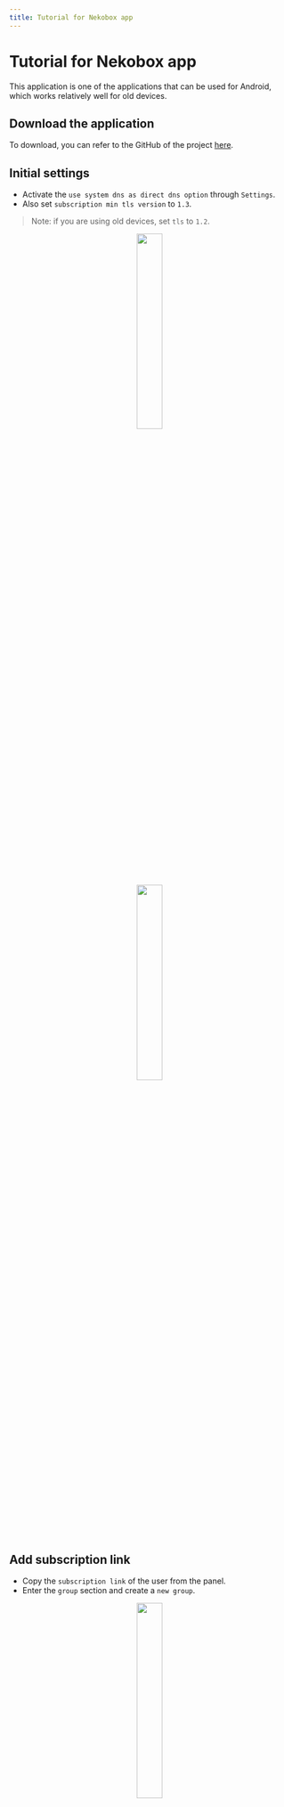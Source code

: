 ```yaml
---
title: Tutorial for Nekobox app
---
```


<div dir="ltr" markdown="1">

# Tutorial for Nekobox app
This application is one of the applications that can be used for Android, which works relatively well for old devices.

## Download the application

To download, you can refer to the GitHub of the project [here](https://github.com/MatsuriDayo/NekoBoxForAndroid).

## Initial settings

* Activate the `use system dns as direct dns option` through `Settings`.
* Also set `subscription min tls version` to `1.3`.

> Note: if you are using old devices, set `tls` to `1.2`.




<div align=center markdown=1>
<img width=30% src="https://github.com/hiddify/hiddify-config/assets/125398461/f1a0c7d6-ab17-4b82-9018-894675826633" />

</div>



<div align=center markdown=1>
<img width=30% src="https://github.com/hiddify/hiddify-config/assets/125398461/79262031-045c-4b20-b6da-9c52cdc0b37c" />

</div>




## Add subscription link

* Copy the `subscription link` of the user from the panel.
* Enter the `group` section and create a `new group`.


<div align=center markdown=1>
<img width=30% src="https://github.com/hiddify/hiddify-config/assets/125398461/d57ce407-f0b6-4b98-ade4-e9b3e40b62e5" />

</div>


* Set the `group type` option to `subscription`.
* Click on `subscription link` and enter the subscription link.
* Enable `force resolve` and `auto update` options. 
* Save the created `group` and wait for the update to finish.


<div align=center markdown=1>
<img width=30% src="https://github.com/hiddify/hiddify-config/assets/125398461/0f8151e7-935b-49ba-a3f6-aa40f5b482ac" />

</div>


## Tutorial on making Proxy Chain
In this method, the traffic is transferred from one proxy to another, and it allows you to remain hidden or anonymous much longer than the previous methods, and also to be more secure.

* Configure the `add` or `import` option through `manual settings`.

* Select `Proxy chain`.



<div align=center markdown=1>
<img width=30% src="https://github.com/hiddify/hiddify-config/assets/125398461/b6f50216-4560-4ca5-97ac-143e14b2f466" />

</div>


* Click `Add profile` and select and enter, for example, a reality config.

* For the second proxy, for example, we use Cloudflare worker and save the profile.

* Now go [here](https://ip.gs/) to check if it was done correctly. If Cloudflare's IP is seen, it means the job is done correctly.


<div align=center markdown=1>
<img width=30% src="https://github.com/hiddify/hiddify-config/assets/125398461/3451ad3c-c87c-47d0-a970-f497450a2af3" />

</div>


> Note: When using this method, the ping test may encounter an error, which is a bug that needs to be fixed. But the filter connection is established and there is no problem.

> You can also use `http` and `socks5` in this method.

> You can also use more than 2 proxies to connect at the same time.

